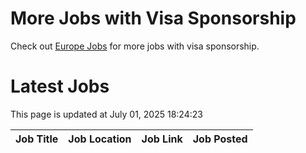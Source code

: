 # More Jobs with Visa Sponsorship

Check out [Europe Jobs](https://github.com/sureshparimi/europejobs#latest-jobs) for more jobs with visa sponsorship.

# Latest Jobs

This page is updated at July 01, 2025 18:24:23

| Job Title | Job Location | Job Link | Job Posted |
| --- | --- | --- | --- |

